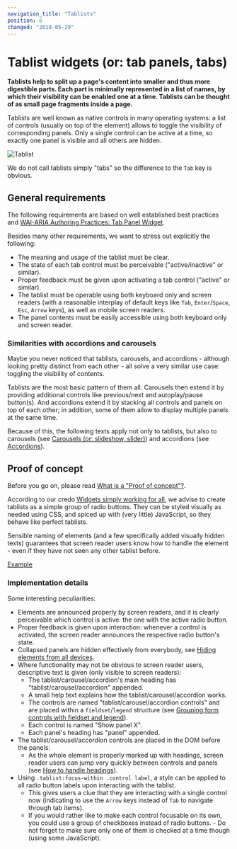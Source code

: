 ```yaml
---
navigation_title: "Tablists"
position: 6
changed: "2018-05-29"
---
```


# Tablist widgets (or: tab panels, tabs)

**Tablists help to split up a page's content into smaller and thus more digestible parts. Each part is minimally represented in a list of names, by which their visibility can be enabled one at a time. Tablists can be thought of as small page fragments inside a page.**

Tablists are well known as native controls in many operating systems: a list of controls (usually on top of the element) allows to toggle the visibility of corresponding panels. Only a single control can be active at a time, so exactly one panel is visible and all others are hidden.

![Tablist](_media/tablist.png)

We do not call tablists simply "tabs" so the difference to the `Tab` key is obvious.

## General requirements

The following requirements are based on well established best practices and [WAI-ARIA Authoring Practices: Tab Panel Widget](https://www.w3.org/TR/wai-aria-practices/#tabpanel).

Besides many other requirements, we want to stress out explicitly the following:

- The meaning and usage of the tablist must be clear.
- The state of each tab control must be perceivable ("active/inactive" or similar).
- Proper feedback must be given upon activating a tab control ("active" or similar).
- The tablist must be operable using both keyboard only and screen readers (with a reasonable interplay of default keys like `Tab`, `Enter`/`Space`, `Esc`, `Arrow` keys), as well as mobile screen readers.
- The panel contents must be easily accessible using both keyboard only and screen reader.

### Similarities with accordions and carousels

Maybe you never noticed that tablists, carousels, and accordions - although looking pretty distinct from each other - all solve a very similar use case: toggling the visibility of contents.

Tablists are the most basic pattern of them all. Carousels then extend it by providing additional controls like previous/next and autoplay/pause button(s). And accordions extend it by stacking all controls and panels on top of each other; in addition, some of them allow to display multiple panels at the same time.

Because of this, the following texts apply not only to tablists, but also to carousels (see [Carousels (or: slideshow, slider)](/examples/widgets/carousel)) and accordions (see [Accordions](/examples/widgets/accordion)).

## Proof of concept

Before you go on, please read [What is a "Proof of concept"?](/examples/widgets/proof-of-concept).

According to our credo [Widgets simply working for all](/knowledge/semantics/widgets), we advise to create tablists as a simple group of radio buttons. They can be styled visually as needed using CSS, and spiced up with (very little) JavaScript, so they behave like perfect tablists.

Sensible naming of elements (and a few specifically added visually hidden texts) guarantees that screen reader users know how to handle the element - even if they have not seen any other tablist before.

[Example](_examples/tablist-with-radio-buttons)

### Implementation details

Some interesting peculiarities:

- Elements are announced properly by screen readers, and it is clearly perceivable which control is active: the one with the active radio button.
- Proper feedback is given upon interaction: whenever a control is activated, the screen reader announces the respective radio button's state.
- Collapsed panels are hidden effectively from everybody, see [Hiding elements from all devices](/examples/hiding-elements/from-all-devices).
- Where functionality may not be obvious to screen reader users, descriptive text is given (only visible to screen readers):
    - The tablist/carousel/accordion's main heading has "tablist/carousel/accordion" appended.
    - A small help text explains how the tablist/carousel/accordion works.
    - The controls are named "tablist/carousel/accordion controls" and are placed within a `fieldset`/`legend` structure (see [Grouping form controls with fieldset and legend](/examples/forms/grouping-with-fieldset-legend)).
    - Each control is named "Show panel X".
    - Each panel's heading has "panel" appended.
- The tablist/carousel/accordion controls are placed in the DOM before the panels:
    - As the whole element is properly marked up with headings, screen reader users can jump very quickly between controls and panels (see [How to handle headings](/examples/headings/handling)).
- Using `.tablist:focus-within .control label`, a style can be applied to all radio button labels upon interacting with the tablist.
    - This gives users a clue that they are interacting with a single control now (indicating to use the `Arrow` keys instead of `Tab` to navigate through tab items).
    - If you would rather like to make each control focusable on its own, you could use a group of checkboxes instead of radio buttons.
          - Do not forget to make sure only one of them is checked at a time though (using some JavaScript).
